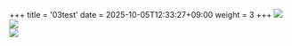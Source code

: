 +++
title = '03test'
date = 2025-10-05T12:33:27+09:00
weight = 3
+++
![](https://upload.wikimedia.org/wikipedia/commons/thumb/5/5d/2016-01-11_018_ed1.jpg/1920px-2016-01-11_018_ed1.jpg)  
![](https://upload.wikimedia.org/wikipedia/commons/thumb/5/5d/2016-01-11_018_ed1.jpg/1920px-2016-01-11_018_ed1.jpg)  
![](https://upload.wikimedia.org/wikipedia/commons/thumb/5/5d/2016-01-11_018_ed1.jpg/1920px-2016-01-11_018_ed1.jpg)  